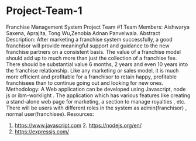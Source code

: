 # Project-Team-1
         
Franchise Management System
Project Team #1
Team Members: Aishwarya Saxena, Aprajita, Tong Wu,Zenobia Adnan Panvelwala.
Abstract
Description:
After marketing a franchise system successfully, a good franchisor will provide meaningful support and guidance to the new franchise partners on a consistent basis. The value of a franchise model should add up to much more than just the collection of a franchise fee. There should be substantial value 6 months, 2 years and even 10 years into the franchise relationship. Like any marketing or sales model, it is much more efficient and profitable for a franchisor to retain happy, profitable franchisees than to continue going out and looking for new ones.
Methodology:
A Web application can be developed using Javascript, node js or ibm-worklight . The application which has various features like creating a stand-alone web page for marketing, a section to manage royalties , etc. There will be users with different roles in the system as admin(franchisor) , normal user(franchisee).
Resources:
1.   https://www.javascript.com 2.   https://nodejs.org/en/
3.   https://expressjs.com/
